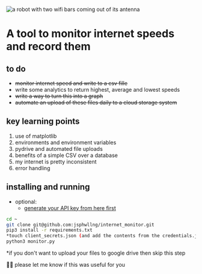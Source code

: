 ![a robot with two wifi bars coming out of its antenna](https://raw.githubusercontent.com/jsphwllng/internet_monitor/master/image/internet_monitor.png "roboto")
# A tool to monitor internet speeds and record them

## to do
* <strike>monitor internet speed and write to a csv fille</strike>
* write some analytics to return highest, average and lowest speeds
* <strike> write a way to turn this into a graph</strike>
* <strike> automate an upload of these files daily to a cloud storage system</strike>


## key learning points
1. use of matplotlib
2. environments and environment variables
3. pydrive and automated file uploads
4. benefits of a simple CSV over a database
5. my internet is pretty inconsistent
6. error handling

## installing and running
* optional:
  * [generate your API key from here first](https://developers.google.com/drive/api/v3/quickstart/python#step_1_turn_on_the)

```bash
cd ~
git clone git@github.com:jsphwllng/internet_monitor.git
pip3 install -r requirements.txt
*touch client_secrets.json (and add the contents from the credentials.json)
python3 monitor.py
```
*if you don't want to upload your files to google drive then skip this step

🤖📶 please let me know if this was useful for you
